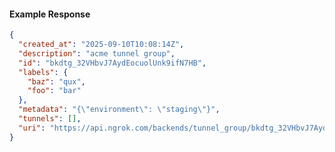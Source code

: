 <!-- Code generated for API Clients. DO NOT EDIT. -->

#### Example Response

```json
{
  "created_at": "2025-09-10T10:08:14Z",
  "description": "acme tunnel group",
  "id": "bkdtg_32VHbvJ7AydEocuolUnk9ifN7HB",
  "labels": {
    "baz": "qux",
    "foo": "bar"
  },
  "metadata": "{\"environment\": \"staging\"}",
  "tunnels": [],
  "uri": "https://api.ngrok.com/backends/tunnel_group/bkdtg_32VHbvJ7AydEocuolUnk9ifN7HB"
}
```
